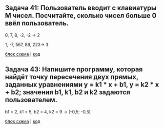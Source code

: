 ## Задача 41: Пользователь вводит с клавиатуры M чисел. Посчитайте, сколько чисел больше 0 ввёл пользователь.

0, 7, 8, -2, -2 -> 2

1, -7, 567, 89, 223-> 3

[блок схема]() | [код](https://github.com/NordOST85/Lessons/blob/main/Home_work6/Home_work6.1/Program.cs)

## Задача 43: Напишите программу, которая найдёт точку пересечения двух прямых, заданных уравнениями y = k1 * x + b1, y = k2 * x + b2; значения b1, k1, b2 и k2 задаются пользователем.

b1 = 2, k1 = 5, b2 = 4, k2 = 9 -> (-0,5; -0,5)

[блок схема]() | [код](https://github.com/NordOST85/Lessons/blob/main/Home_work6/Home_work6.2/Program.cs)